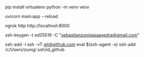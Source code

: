 pip install virtualenv
python -m venv venv

uvicorn main:app --reload

ngrok http http://localhost:8000

ssh-keygen -t ed25519 -C "sebastianzunigasaavedra@gmail.com"

ssh-add -l
ssh -vT git@github.com
eval $(ssh-agent -s)
ssh-add /c/Users/zunig/.ssh/id_github